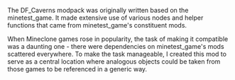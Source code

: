 The DF_Caverns modpack was originally written based on the minetest_game. It made extensive use of various nodes and helper functions that came from minetest_game's constituent mods.

When Mineclone games rose in popularity, the task of making it compatible was a daunting one - there were dependencies on minetest_game's mods scattered everywhere. To make the task manageable, I created this mod to serve as a central location where analogous objects could be taken from those games to be referenced in a generic way.